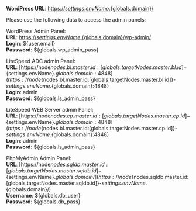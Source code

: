 **WordPress URL**: [https://${settings.envName}.${globals.domain}/](https://${settings.envName}.${globals.domain}/)

Please use the following data to access the admin panels:

WordPress Admin Panel:  
**URL**: [https://${settings.envName}.${globals.domain}/wp-admin/](https://${settings.envName}.${globals.domain}/wp-admin/)  
**Login**: ${user.email}  
**Password**: ${globals.wp_admin_pass}  

LiteSpeed ADC admin Panel:   
**URL**: [https://node${nodes.bl.master.id:[globals.targetNodes.master.bl.id]}-${settings.envName}.${globals.domain}:4848](https://node${nodes.bl.master.id:[globals.targetNodes.master.bl.id]}-${settings.envName}.${globals.domain}:4848)  
**Login**: admin  
**Password**: ${globals.ls_admin_pass}  

LiteSpeed WEB Server admin Panel:   
**URL**: [https://node${nodes.cp.master.id:[globals.targetNodes.master.cp.id]}-${settings.envName}.${globals.domain}:4848](https://node${nodes.bl.master.id:[globals.targetNodes.master.cp.id]}-${settings.envName}.${globals.domain}:4848)  
**Login**: admin  
**Password**: ${globals.ls_admin_pass}  

PhpMyAdmin Admin Panel:   
**URL**: [https://node${nodes.sqldb.master.id:[globals.targetNodes.master.sqldb.id]}-${settings.envName}.${globals.domain}/](https://node${nodes.sqldb.master.id:[globals.targetNodes.master.sqldb.id]}-${settings.envName}.${globals.domain}/)  
**Username**: ${globals.db_user}    
**Password**: ${globals.db_pass}  
